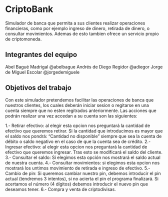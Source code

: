 # CriptoBank

Simulador de banca que permita a sus clientes realizar operaciones financieras, como por ejemplo ingreso de dinero, retirada de dinero, o consultar movimientos. Ademas de esto tambien ofrece un servicio propio de criptomoneda.

## Integrantes del equipo

Abel Bagué Madrigal @abelbague
Andrés de Diego Regidor @adiegor
Jorge de Miguel Escolar @jorgedemiguele

## Objetivos del trabajo

Con este simulador pretendemos facilitar las operaciones de banca que nuestros clientes, los cuales deberán iniciar sesion o regitarse en una cuenta siempre que no esten regitrados anteriormente. Las acciones que podrán realizar una vez accedan a su cuenta son las siguientes:

1.- Retirar efectivo: al elegir esta opcion nos preguntará la cantidad de efectivo que queremos retirar. Si la cantidad que introducimos es mayor que el saldo nos pondrá: “Cantidad no disponible” siempre que sea la cuenta de débito o saldo negativo en el caso de que la cuenta sea de crédito.
2.- Ingresar efectivo: al elegir esta opcion nos preguntará la cantidad de efectivo que queremos ingresar. Tras esto se modificará el saldo del cliente.
3.- Consultar el saldo: Si elegimos esta opción nos mostrará el saldo actual de nuestra cuenta.
4.- Consultar movimientos: si elegimos esta opcion nos mostrará los untimos movimiento de retirada e ingreso de efectivo.
5.- Cambio de pin: Si queremos cambiar nuestro pin, debemos introducir el pin actual (tendremos 3 intentos), si no acierta el pin el programa finalizará. Si acertamos el número (4 dígitos) debemos introducir el nuevo pin que deseamos tener.
6.- Compra y venta de criptodivisas.
